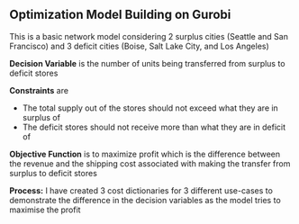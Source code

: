 ## Optimization Model Building on Gurobi

This is a basic network model considering 2 surplus cities (Seattle and San Francisco) and 
3 deficit cities (Boise, Salt Lake City, and Los Angeles)

**Decision Variable** is the number of units being transferred from surplus to deficit stores

**Constraints** are 
  - The total supply out of the stores should not exceed what they are in surplus of 
  - The deficit stores should not receive more than what they are in deficit of

**Objective Function** is to maximize profit which is the difference between the revenue 
and the shipping cost associated with making the transfer from surplus to deficit stores

**Process:** 
I have created 3 cost dictionaries for 3 different use-cases to demonstrate the difference 
in the decision variables as the model tries to maximise the profit
